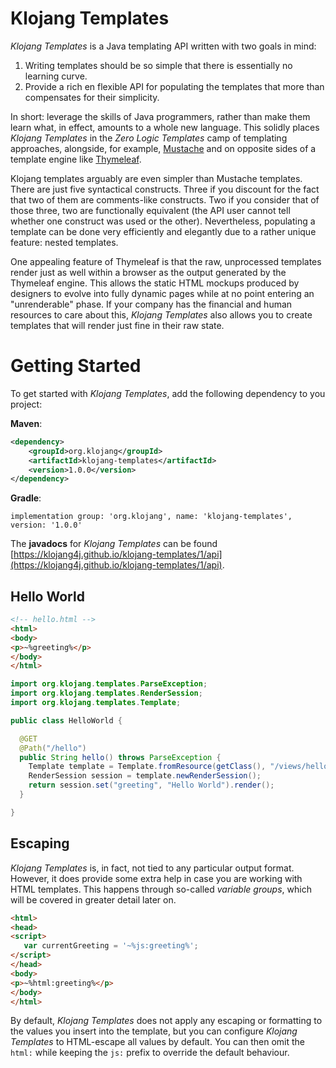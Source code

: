 # Klojang Templates

_Klojang Templates_ is a Java templating API written with two goals in mind:

1. Writing templates should be so simple that there is essentially no learning curve.
2. Provide a rich en flexible API for populating the templates that more than
   compensates for their simplicity.

In short: leverage the skills of Java programmers, rather than make them learn what,
in effect, amounts to a whole new language. This solidly places _Klojang Templates_
in the _Zero Logic Templates_ camp of templating approaches, alongside, for example,
[Mustache](http://mustache.github.io/) and on opposite sides of a template engine
like [Thymeleaf](https://www.thymeleaf.org/).

Klojang templates arguably are even simpler than Mustache templates. There are just
five syntactical constructs. Three if you discount for the fact that two of them are
comments-like constructs. Two if you consider that of those three, two are
functionally equivalent (the API user cannot tell whether one construct was used or
the other). Nevertheless, populating a template can be done very efficiently and
elegantly due to a rather unique feature: nested templates.

One appealing feature of Thymeleaf is that the raw, unprocessed templates render just
as well within a browser as the output generated by the Thymeleaf engine. This allows
the static HTML mockups produced by designers to evolve into fully dynamic pages
while at no point entering an "unrenderable" phase. If your company has the financial
and human resources to care about this, _Klojang Templates_ also allows you to create
templates that will render just fine in their raw state.

# Getting Started

To get started with _Klojang Templates_, add the following dependency to you project:

**Maven**:

```xml
<dependency>
    <groupId>org.klojang</groupId>
    <artifactId>klojang-templates</artifactId>
    <version>1.0.0</version>
</dependency>
```

**Gradle**:

```
implementation group: 'org.klojang', name: 'klojang-templates', version: '1.0.0'
```

The **javadocs** for _Klojang Templates_ can be
found [https://klojang4j.github.io/klojang-templates/1/api](https://klojang4j.github.io/klojang-templates/1/api).

## Hello World

```html
<!-- hello.html -->
<html>
<body>
<p>~%greeting%</p>
</body>
</html>
```

```java
import org.klojang.templates.ParseException;
import org.klojang.templates.RenderSession;
import org.klojang.templates.Template;

public class HelloWorld {

  @GET
  @Path("/hello")
  public String hello() throws ParseException {
    Template template = Template.fromResource(getClass(), "/views/hello.html");
    RenderSession session = template.newRenderSession();
    return session.set("greeting", "Hello World").render();
  }

}
```

## Escaping

_Klojang Templates_ is, in fact, not tied to any particular output format. However,
it does provide some extra help in case you are working with HTML templates. This
happens through so-called _variable groups_, which will be covered in greater detail
later on.

```html
<html>
<head>
<script>
   var currentGreeting = '~%js:greeting%';
</script>
</head>
<body>
<p>~%html:greeting%</p>
</body>
</html>
```

By default, _Klojang Templates_ does not apply any escaping or formatting to the
values you insert into the template, but you can configure _Klojang Templates_ to
HTML-escape all values by default. You can then omit the `html:` while keeping 
the `js:` prefix to override the default behaviour.

